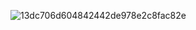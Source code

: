 ![13dc706d604842442de978e2c8fac82e](https://github.com/user-attachments/assets/5c1d0b63-9b25-4444-84f1-d45ecf5f257d)
